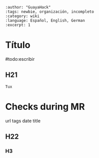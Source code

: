 ```{post} 2023-06-30
:author: "GuayaHack"
:tags: newbie, organización, incompleto
:category: wiki
:language: Español, English, German
:excerpt: 1
```

# Título

#todo:escribir

## H21


```{figure} template.md-data/tux.png
Tux
```

# Checks during MR

url
tags
date
title



## H22

### H3

